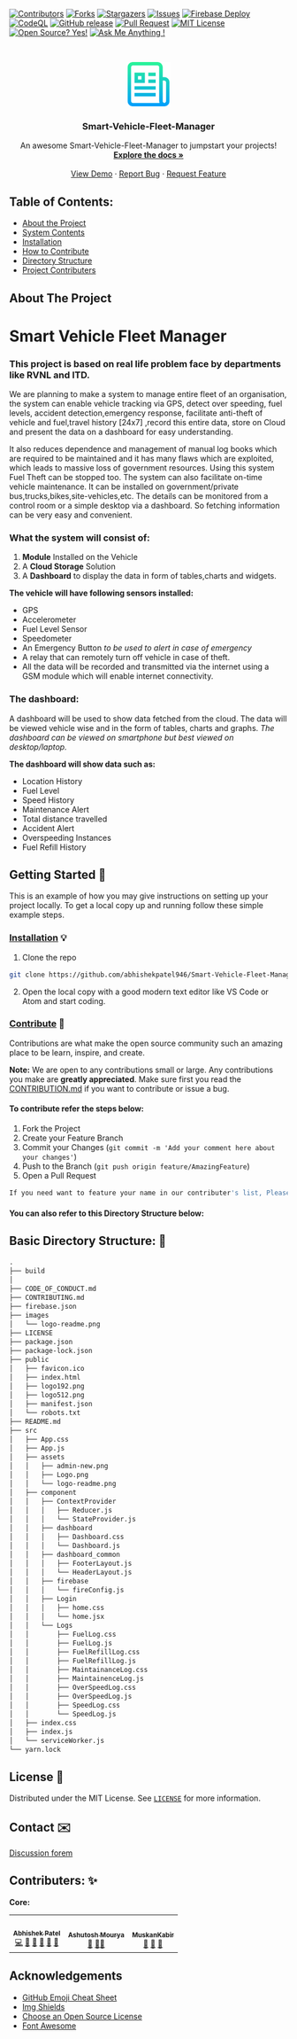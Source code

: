 
<!-- PROJECT SHIELDS -->
<!--
*** I'm using markdown "reference style" links for readability.
*** Reference links are enclosed in brackets [ ] instead of parentheses ( ).
*** See the bottom of this document for the declaration of the reference variables
*** for contributors-url, forks-url, etc. This is an optional, concise syntax you may use.
*** https://www.markdownguide.org/basic-syntax/#reference-style-links
-->

[![Contributors][contributors-shield]][contributors-url]
[![Forks][forks-shield]][forks-url]
[![Stargazers][stars-shield]][stars-url]
[![Issues][issues-shield]][issues-url]
[![Firebase Deploy](https://github.com/abhishekpatel946/Smart-Vehicle-Fleet-Manager/actions/workflows/continous-deploy-firebase.yml/badge.svg)](https://github.com/abhishekpatel946/Smart-Vehicle-Fleet-Manager/actions/workflows/continous-deploy-firebase.yml)
[![CodeQL](https://github.com/abhishekpatel946/Smart-Vehicle-Fleet-Manager/actions/workflows/codeql-analysis.yml/badge.svg)](https://github.com/abhishekpatel946/Smart-Vehicle-Fleet-Manager/actions/workflows/codeql-analysis.yml)
[![GitHub release](https://img.shields.io/github/release/Naereen/StrapDown.js.svg)](https://github.com/abhishekpatel946/Smart-Vehicle-Fleet-Manager/releases/)
[![Pull Request][issues-pr]][issues-pr]
[![MIT License][license-shield]][license-url]
[![Open Source? Yes!](https://badgen.net/badge/Open%20Source%20%3F/Yes%21/blue?icon=github)](https://github.com/abhishekpatel946/)
[![Ask Me Anything !](https://img.shields.io/badge/Ask%20me-anything-1abc9c.svg)](https://GitHub.com/abhishekpatel946/Smart-Vehicle-Fleet-Manager/discussions)

<!-- PROJECT LOGO -->
<br />
<p align="center">
  <a href="https://github.com/abhishekpatel946/Smart-Vehicle-Fleet-Manager/">
    <img src="images/logo-readme.png" alt="Logo" width="80" height="80">
  </a>

  <h3 align="center">Smart-Vehicle-Fleet-Manager</h3>

  <p align="center">
    An awesome Smart-Vehicle-Fleet-Manager to jumpstart your projects!
    <br />
    <a href="https://github.com/abhishekpatel946/Smart-Vehicle-Fleet-Manager"><strong>Explore the docs »</strong></a>
    <br />
    <br />
    <a href="https://smart-vehicle-fleet-manager.web.app/">View Demo</a>
    ·
    <a href="https://github.com/abhishekpatel946/Smart-Vehicle-Fleet-Manager/issues">Report Bug</a>
    ·
    <a href="https://github.com/abhishekpatel946/Smart-Vehicle-Fleet-Manager/issues">Request Feature</a>
  </p>
</p>

## Table of Contents: 
* [About the Project](#about-the-project)
* [System Contents](#system-contents)
* [Installation](#installation)
* [How to Contribute](#contribution)
* [Directory Structure](#dir-str)
* [Project Contributers](#contributers)

<!-- ABOUT THE PROJECT -->
<a name="about-the-project"></a>
## About The Project 
<!--
[![Product Name Screen Shot][product-screenshot]](https://example.com)
-->
# Smart Vehicle Fleet Manager

### This project is based on real life problem face by departments like RVNL and ITD. 

We are planning to make a system to manage entire fleet of an organisation, the system can enable vehicle tracking via GPS, detect over speeding, fuel levels, accident detection,emergency response, facilitate anti-theft of vehicle and fuel,travel history [24x7] ,record this entire data, store on Cloud and present the data on a dashboard for easy understanding.

It also reduces dependence and management of manual log books which are required to be maintained and it has many flaws which are exploited, which leads to massive loss of government resources. 
Using this system Fuel Theft can be stopped too.
The system can also facilitate on-time vehicle maintenance.
It can  be installed on government/private bus,trucks,bikes,site-vehicles,etc.
The details can be monitored from a control room or a simple desktop via a dashboard.
So fetching information can be very easy and convenient.

<a name="system-contents"></a>
### What the system will consist of:
1. **Module** Installed on the Vehicle
2. A **Cloud Storage** Solution
3. A **Dashboard** to display the data in form of tables,charts and widgets.


**The vehicle will have following sensors installed:**
* GPS
* Accelerometer
* Fuel Level Sensor
* Speedometer
* An Emergency Button *to be used to alert in case of emergency*
* A relay that can remotely turn off vehicle in case of theft.
* All the data will be recorded and transmitted via the internet using a GSM module which will enable internet connectivity.

### **The dashboard:**

A dashboard will be used to show data fetched from the cloud. The data will be viewed vehicle wise and in the form of tables, charts and graphs.
*The dashboard can be viewed on smartphone but best viewed on desktop/laptop.*

**The dashboard will show data such as:**
* Location History
* Fuel Level
* Speed History
* Maintenance Alert
* Total distance travelled
* Accident Alert
* Overspeeding Instances
* Fuel Refill History



<!-- GETTING STARTED -->
## Getting Started 📃

This is an example of how you may give instructions on setting up your project locally.
To get a local copy up and running follow these simple example steps.
<a name="installation"></a>
### [Installation](https://github.com/abhishekpatel946/Smart-Vehicle-Fleet-Manager/wiki/Installation) 💡

1. Clone the repo
```sh
git clone https://github.com/abhishekpatel946/Smart-Vehicle-Fleet-Manager.git
```
2. Open the local copy with a good modern text editor like VS Code or Atom and start coding. 

<a name="contribution"></a>
<!-- CONTRIBUTING -->
### [Contribute](https://github.com/abhishekpatel946/Smart-Vehicle-Fleet-Manager/wiki/Contribution) 🐛

Contributions are what make the open source community such an amazing place to be learn, inspire, and create. 


**Note:** We are open to any contributions small or large. 
Any contributions you make are **greatly appreciated**. Make sure first you read the [CONTRIBUTION.md](https://github.com/abhishekpatel946/Smart-Vehicle-Fleet-Manager/wiki/Contribution) if you want to contribute or issue a bug.


#### To contribute refer the steps below:
1. Fork the Project
2. Create your Feature Branch 
3. Commit your Changes (`git commit -m 'Add your comment here about your changes'`)
4. Push to the Branch (`git push origin feature/AmazingFeature`)
5. Open a Pull Request

```sh
If you need want to feature your name in our contributer's list, Please mention that too
```
#### You can also refer to this Directory Structure below:
<a name="dir-str"></a>
## **Basic Directory Structure:** 📁
```
.
├── build
│ 
├── CODE_OF_CONDUCT.md
├── CONTRIBUTING.md
├── firebase.json
├── images
│   └── logo-readme.png
├── LICENSE
├── package.json
├── package-lock.json
├── public
│   ├── favicon.ico
│   ├── index.html
│   ├── logo192.png
│   ├── logo512.png
│   ├── manifest.json
│   └── robots.txt
├── README.md
├── src
│   ├── App.css
│   ├── App.js
│   ├── assets
│   │   ├── admin-new.png
│   │   ├── Logo.png
│   │   └── logo-readme.png
│   ├── component
│   │   ├── ContextProvider
│   │   │   ├── Reducer.js
│   │   │   └── StateProvider.js
│   │   ├── dashboard
│   │   │   ├── Dashboard.css
│   │   │   └── Dashboard.js
│   │   ├── dashboard_common
│   │   │   ├── FooterLayout.js
│   │   │   └── HeaderLayout.js
│   │   ├── firebase
│   │   │   └── fireConfig.js
│   │   ├── Login
│   │   │   ├── home.css
│   │   │   └── home.jsx
│   │   └── Logs
│   │       ├── FuelLog.css
│   │       ├── FuelLog.js
│   │       ├── FuelRefillLog.css
│   │       ├── FuelRefillLog.js
│   │       ├── MaintainanceLog.css
│   │       ├── MaintainenceLog.js
│   │       ├── OverSpeedLog.css
│   │       ├── OverSpeedLog.js
│   │       ├── SpeedLog.css
│   │       └── SpeedLog.js
│   ├── index.css
│   ├── index.js
│   └── serviceWorker.js
└── yarn.lock
```

<!-- LICENSE -->
## License 📄

Distributed under the MIT License. See [`LICENSE`](https://choosealicense.com) for more information.



<!-- CONTACT -->
## Contact ✉️

[Discussion forem](https://github.com/abhishekpatel946/Smart-Vehicle-Fleet-Manager/discussions)

<a name="contributers"></a>
## Contributers: ✨
**Core:**
<table>
  <tr>
    <!-- abhishekpatel946 -->
    <td align="center"><a href="https://github.com/abhishekpatel946"><img src="https://avatars3.githubusercontent.com/u/46045014?s=460&u=bf62a7334b9af734839ac59901016653900bae52&v=4" width="100px;" alt=""/><br /><sub><b>Abhishek Patel</b></sub></a><br/> <a href="https://github.com/abhishekpatel946/Smart-Vehicle-Fleet-Manager/commits?author=abhishekpatel946" title="Code">💻</a> <a href="#design-abhishekpatel946" title="Design">🎨</a> <a href="#design-abhishekpatel946" title="Maintenance">🚧</a> <a href="https://github.com/abhishekpatel946/Smart-Vehicle-Fleet-Manager/pulls?q=is%3Apr+reviewed-by%3Aabhishekpatel946" title="Reviewed Pull Requests">👀</a> <a href="#question-abhishekpatel946" title="Answering Questions">💬</a> <a href="https://github.com/abhishekpatel946/Smart-Vehicle-Fleet-Manager/commits?author=abhishekpatel946" title="Documentation">📖</a> </td>
    <!-- ashutoshmourya -->
    <td align="center"><a href="https://github.com/AshutoshMourya"><img src="https://avatars2.githubusercontent.com/u/46039416?s=460&v=4" width="100px;" alt=""/><br /><sub><b>Ashutosh Mourya</b></sub></a><br /> <a href="#design-AshutoshMourya" title="Design">🎨</a> <a href="https://github.com/abhishekpatel946/Smart-Vehicle-Fleet-Manager/commits?author=AshutoshMourya" title="Documentation">📖</a><a href="#talk-AshutoshMourya" title="Talks">📢</a></td>
    <!-- muskankabir -->
    <td align="center"><a href="https://github.com/MuskanKabir
"><img src="https://avatars2.githubusercontent.com/u/51900911?s=460&v=4" width="100px;" alt=""/><br /><sub><b>MuskanKabir</b></sub></a><br /> <a href="#design-MuskanKabir" title="Design">🎨</a> <a href="https://github.com/abhishekpatel946/Smart-Vehicle-Fleet-Manager/commits?author=MuskanKabir" title="Documentation">📖</a> <a href="#talk-MuskanKabir" title="Talks">📢</a>
  </tr>
</table>


<!-- ACKNOWLEDGEMENTS -->
## Acknowledgements 
* [GitHub Emoji Cheat Sheet](https://www.webpagefx.com/tools/emoji-cheat-sheet)
* [Img Shields](https://shields.io)
* [Choose an Open Source License](https://choosealicense.com)
* [Font Awesome](https://fontawesome.com)



<!-- MARKDOWN LINKS & IMAGES -->
<!-- https://www.markdownguide.org/basic-syntax/#reference-style-links -->
[contributors-shield]: https://img.shields.io/github/contributors/abhishekpatel946/Smart-Vehicle-Fleet-Manager.svg?style=flat
[contributors-url]: https://github.com/abhishekpatel946/Smart-Vehicle-Fleet-Manager//graphs/contributors
[forks-shield]: https://img.shields.io/github/forks/abhishekpatel946/Smart-Vehicle-Fleet-Manager.svg?style=flat
[forks-url]: https://github.com/abhishekpatel946/Smart-Vehicle-Fleet-Manager//network/members
[stars-shield]: https://img.shields.io/github/stars/abhishekpatel946/Smart-Vehicle-Fleet-Manager.svg?style=flat
[stars-url]: https://github.com/abhishekpatel946/Smart-Vehicle-Fleet-Manager//stargazers
[issues-shield]: https://img.shields.io/github/issues/abhishekpatel946/Smart-Vehicle-Fleet-Manager.svg?style=flat
[issues-url]: https://github.com/abhishekpatel946/Smart-Vehicle-Fleet-Manager//issues
[license-shield]: https://img.shields.io/github/license/abhishekpatel946/Smart-Vehicle-Fleet-Manager.svg?style=flat
[license-url]: https://github.com/abhishekpatel946/Smart-Vehicle-Fleet-Manager//blob/master/LICENSE
[issues-pr]: https://img.shields.io/github/issues-pr/abhishekpatel946/Smart-Vehicle-Fleet-Manager.svg?style=flat
[product-screenshot]: images/screenshot.png
